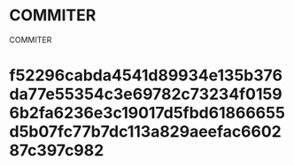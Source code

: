 # COMMITER
COMMITER






# f52296cabda4541d89934e135b376da77e55354c3e69782c73234f01596b2fa6236e3c19017d5fbd61866655d5b07fc77b7dc113a829aeefac660287c397c982
